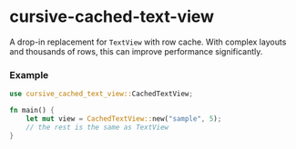 # cursive-cached-text-view

A drop-in replacement for `TextView` with row cache. With complex layouts and thousands of rows, 
this can improve performance significantly.

### Example

```rust
use cursive_cached_text_view::CachedTextView;

fn main() {
    let mut view = CachedTextView::new("sample", 5);
    // the rest is the same as TextView
}
```

